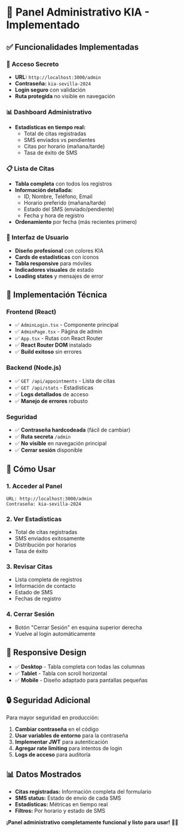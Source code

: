 # 🔐 Panel Administrativo KIA - Implementado

## ✅ Funcionalidades Implementadas

### 🔑 Acceso Secreto
- **URL:** `http://localhost:3000/admin`
- **Contraseña:** `kia-sevilla-2024`
- **Login seguro** con validación
- **Ruta protegida** no visible en navegación

### 📊 Dashboard Administrativo
- **Estadísticas en tiempo real:**
  - Total de citas registradas
  - SMS enviados vs pendientes
  - Citas por horario (mañana/tarde)
  - Tasa de éxito de SMS

### 📋 Lista de Citas
- **Tabla completa** con todos los registros
- **Información detallada:**
  - ID, Nombre, Teléfono, Email
  - Horario preferido (mañana/tarde)
  - Estado del SMS (enviado/pendiente)
  - Fecha y hora de registro
- **Ordenamiento** por fecha (más recientes primero)

### 🎨 Interfaz de Usuario
- **Diseño profesional** con colores KIA
- **Cards de estadísticas** con iconos
- **Tabla responsive** para móviles
- **Indicadores visuales** de estado
- **Loading states** y mensajes de error

## 🔧 Implementación Técnica

### Frontend (React)
- ✅ `AdminLogin.tsx` - Componente principal
- ✅ `AdminPage.tsx` - Página de admin
- ✅ `App.tsx` - Rutas con React Router
- ✅ **React Router DOM** instalado
- ✅ **Build exitoso** sin errores

### Backend (Node.js)
- ✅ `GET /api/appointments` - Lista de citas
- ✅ `GET /api/stats` - Estadísticas
- ✅ **Logs detallados** de acceso
- ✅ **Manejo de errores** robusto

### Seguridad
- ✅ **Contraseña hardcodeada** (fácil de cambiar)
- ✅ **Ruta secreta** `/admin`
- ✅ **No visible** en navegación principal
- ✅ **Cerrar sesión** disponible

## 🚀 Cómo Usar

### 1. Acceder al Panel
```
URL: http://localhost:3000/admin
Contraseña: kia-sevilla-2024
```

### 2. Ver Estadísticas
- Total de citas registradas
- SMS enviados exitosamente
- Distribución por horarios
- Tasa de éxito

### 3. Revisar Citas
- Lista completa de registros
- Información de contacto
- Estado de SMS
- Fechas de registro

### 4. Cerrar Sesión
- Botón "Cerrar Sesión" en esquina superior derecha
- Vuelve al login automáticamente

## 📱 Responsive Design
- ✅ **Desktop** - Tabla completa con todas las columnas
- ✅ **Tablet** - Tabla con scroll horizontal
- ✅ **Mobile** - Diseño adaptado para pantallas pequeñas

## 🔒 Seguridad Adicional
Para mayor seguridad en producción:
1. **Cambiar contraseña** en el código
2. **Usar variables de entorno** para la contraseña
3. **Implementar JWT** para autenticación
4. **Agregar rate limiting** para intentos de login
5. **Logs de acceso** para auditoría

## 📊 Datos Mostrados
- **Citas registradas:** Información completa del formulario
- **SMS status:** Estado de envío de cada SMS
- **Estadísticas:** Métricas en tiempo real
- **Filtros:** Por horario y estado de SMS

**¡Panel administrativo completamente funcional y listo para usar!** 🎉🔐

